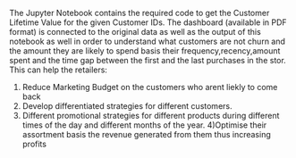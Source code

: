 The Jupyter Notebook contains the required code to get the Customer Lifetime Value for the given Customer IDs.
The dashboard (available in PDF format) is connected to the original data as well as the output of this notebook as well in order to understand what customers are not churn and the amount they are likely to spend basis their frequency,recency,amount spent and the time gap between the first and the last purchases in the stor.
This can help the retailers:
1) Reduce Marketing Budget on the customers who arent liekly to come back
2) Develop differentiated strategies for different customers.
3) Different promotional strategies for different products during different times of the day and different months of the year.
4)Optimise their assortment basis the revenue generated from them thus increasing profits
